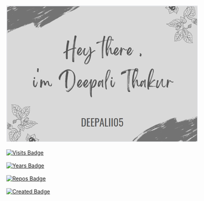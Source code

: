 [![Braydon's GitHub Banner](./assets/GitHubHeader.png)](https://braydoncoyer.dev)
<br><br>
[![Visits Badge](https://badges.pufler.dev/visits/deepalii05/deepalii05)](https:deepalii05.dev)
<br><br>
[![Years Badge](https://badges.pufler.dev/years/deepalii05)](https://badges.deepalii05.dev)
<br><br>
[![Repos Badge](https://badges.pufler.dev/repos/deepalii05)](https://badges.deepalii05.dev)
<br><br>
[![Created Badge](https://badges.pufler.dev/created/puf17640/git-badges)](https://badges.deepalii05.dev)
<br><br>
